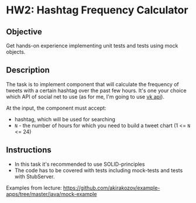 # HW2: Hashtag Frequency Calculator

## Objective

Get hands-on experience implementing unit tests and tests using mock objects.

## Description

The task is to implement component that will calculate the frequency of tweets with a certain hashtag 
over the past few hours. It's one your choice which API of social net to use 
(as for me, I'm going to use [vk api](https://vk.com/dev/manuals)).

At the input, the component must accept:
- hashtag, which will be used for searching
- `N` - the number of hours for which you need to build a tweet chart (1 <= `N` <= 24)

## Instructions

- In this task it's recommended to use SOLID-principles
- The code has to be covered with tests including mock-tests and tests with StubServer.

Examples from lecture: https://github.com/akirakozov/example-apps/tree/master/java/mock-example
